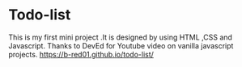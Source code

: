 # Todo-list
This is my first mini project .It is designed by using HTML ,CSS and Javascript.
Thanks to DevEd for Youtube video on vanilla javascript projects.
https://b-red01.github.io/todo-list/
